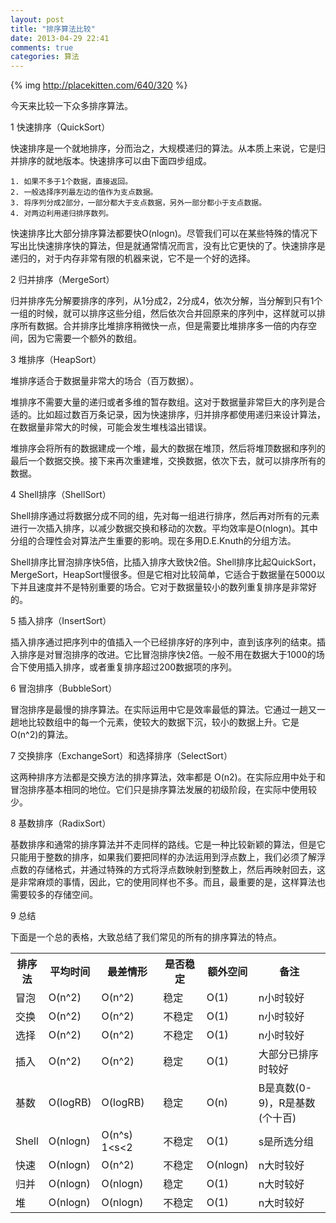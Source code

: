 ```yaml
---
layout: post
title: "排序算法比较"
date: 2013-04-29 22:41
comments: true
categories: 算法
---
```

{% img http://placekitten.com/640/320 %}  

今天来比较一下众多排序算法。

1 快速排序（QuickSort）

快速排序是一个就地排序，分而治之，大规模递归的算法。从本质上来说，它是归并排序的就地版本。快速排序可以由下面四步组成。

	1. 如果不多于1个数据，直接返回。
	2. 一般选择序列最左边的值作为支点数据。
	3. 将序列分成2部分，一部分都大于支点数据，另外一部分都小于支点数据。
	4. 对两边利用递归排序数列。

快速排序比大部分排序算法都要快O(nlogn)。尽管我们可以在某些特殊的情况下写出比快速排序快的算法，但是就通常情况而言，没有比它更快的了。快速排序是递归的，对于内存非常有限的机器来说，它不是一个好的选择。 
<!--more-->
2 归并排序（MergeSort）

归并排序先分解要排序的序列，从1分成2，2分成4，依次分解，当分解到只有1个一组的时候，就可以排序这些分组，然后依次合并回原来的序列中，这样就可以排序所有数据。合并排序比堆排序稍微快一点，但是需要比堆排序多一倍的内存空间，因为它需要一个额外的数组。

3 堆排序（HeapSort）

堆排序适合于数据量非常大的场合（百万数据）。

堆排序不需要大量的递归或者多维的暂存数组。这对于数据量非常巨大的序列是合适的。比如超过数百万条记录，因为快速排序，归并排序都使用递归来设计算法，在数据量非常大的时候，可能会发生堆栈溢出错误。

堆排序会将所有的数据建成一个堆，最大的数据在堆顶，然后将堆顶数据和序列的最后一个数据交换。接下来再次重建堆，交换数据，依次下去，就可以排序所有的数据。

4 Shell排序（ShellSort）

Shell排序通过将数据分成不同的组，先对每一组进行排序，然后再对所有的元素进行一次插入排序，以减少数据交换和移动的次数。平均效率是O(nlogn)。其中分组的合理性会对算法产生重要的影响。现在多用D.E.Knuth的分组方法。

Shell排序比冒泡排序快5倍，比插入排序大致快2倍。Shell排序比起QuickSort，MergeSort，HeapSort慢很多。但是它相对比较简单，它适合于数据量在5000以下并且速度并不是特别重要的场合。它对于数据量较小的数列重复排序是非常好的。

5 插入排序（InsertSort）

插入排序通过把序列中的值插入一个已经排序好的序列中，直到该序列的结束。插入排序是对冒泡排序的改进。它比冒泡排序快2倍。一般不用在数据大于1000的场合下使用插入排序，或者重复排序超过200数据项的序列。

6 冒泡排序（BubbleSort）

冒泡排序是最慢的排序算法。在实际运用中它是效率最低的算法。它通过一趟又一趟地比较数组中的每一个元素，使较大的数据下沉，较小的数据上升。它是O(n^2)的算法。

7 交换排序（ExchangeSort）和选择排序（SelectSort）

这两种排序方法都是交换方法的排序算法，效率都是 O(n2)。在实际应用中处于和冒泡排序基本相同的地位。它们只是排序算法发展的初级阶段，在实际中使用较少。

8 基数排序（RadixSort）

基数排序和通常的排序算法并不走同样的路线。它是一种比较新颖的算法，但是它只能用于整数的排序，如果我们要把同样的办法运用到浮点数上，我们必须了解浮点数的存储格式，并通过特殊的方式将浮点数映射到整数上，然后再映射回去，这是非常麻烦的事情，因此，它的使用同样也不多。而且，最重要的是，这样算法也需要较多的存储空间。

9 总结

下面是一个总的表格，大致总结了我们常见的所有的排序算法的特点。  


<table class="table table-bordered table-striped table-condensed">
	<tr>
		<th width="10%">排序法</th>
		<th width="15%">平均时间</th>
		<th width="20%">最差情形</th>
		<th width="15%">是否稳定</th>
		<th width="15%">额外空间</th>
		<th width="25%">备注</th>
	</tr>
	<tr><td>冒泡</td><td>O(n^2)</td><td>O(n^2)</td><td>稳定</td><td>O(1)</td><td>n小时较好</td></tr>
	<tr><td>交换</td><td>O(n^2)</td><td>O(n^2)</td><td>不稳定</td><td>O(1)</td><td>n小时较好</td></tr>
	<tr><td>选择</td><td>O(n^2)</td><td>O(n^2)</td><td>不稳定</td><td>O(1)</td><td>n小时较好</td></tr>
	<tr><td>插入</td><td>O(n^2)</td><td>O(n^2)</td><td>稳定</td><td>O(1)</td><td>大部分已排序时较好</td></tr>
	<tr><td>基数</td><td>O(logRB)</td><td>O(logRB)</td><td>稳定</td><td>O(n)</td><td>B是真数(0-9)，R是基数(个十百)</td></tr>
	<tr><td>Shell</td><td>O(nlogn)</td><td>O(n^s) 1&lt;s&lt;2</td><td> 不稳定</td><td>O(1)</td><td>s是所选分组</td></tr>
	<tr><td>快速</td><td>O(nlogn)</td><td>O(n^2)</td><td>不稳定</td><td>O(nlogn)</td><td>n大时较好</td></tr>
	<tr><td>归并</td><td>O(nlogn)</td><td>O(nlogn)</td><td>稳定</td><td>O(1)</td><td>n大时较好</td></tr>
	<tr><td>堆</td><td>O(nlogn)</td><td>O(nlogn)</td><td>不稳定</td><td>O(1)</td><td>n大时较好</td></tr>
</table>
